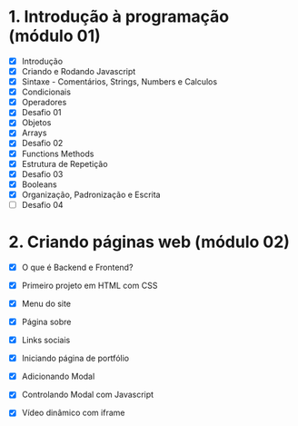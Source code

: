 
# 1. Introdução à programação (módulo 01)


- [X] Introdução
- [X] Criando e Rodando Javascript
- [X] Sintaxe - Comentários, Strings, Numbers e Calculos
- [X] Condicionais
- [X] Operadores
- [X] Desafio 01
- [X] Objetos
- [X] Arrays
- [X] Desafio 02
- [X] Functions Methods
- [X] Estrutura de Repetição
- [X] Desafio 03
- [X] Booleans
- [X] Organização, Padronização e Escrita
- [ ] Desafio 04

# 2. Criando páginas web (módulo 02)

- [X] O que é Backend e Frontend?
- [X] Primeiro projeto em HTML com CSS
- [X] Menu do site
- [X] Página sobre
- [X] Links sociais
- [X] Iniciando página de portfólio
- [X] Adicionando Modal
- [X] Controlando Modal com Javascript
- [X] Vídeo dinâmico com iframe



